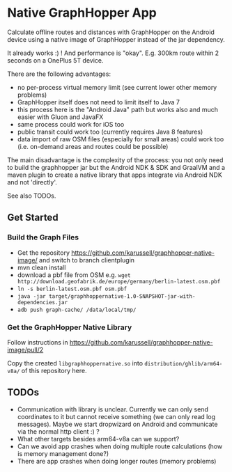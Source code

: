 # Native GraphHopper App

Calculate offline routes and distances with GraphHopper on the Android
device using a native image of GraphHopper instead of the jar dependency.

It already works :) ! And performance is "okay". E.g. 300km route within 
2 seconds on a OnePlus 5T device.

There are the following advantages:

 * no per-process virtual memory limit (see current lower other memory problems)
 * GraphHopper itself does not need to limit itself to Java 7
 * this process here is the "Android Java" path but works also and much easier with Gluon and JavaFX
 * same process could work for iOS too
 * public transit could work too (currently requires Java 8 features)
 * data import of raw OSM files (especially for small areas) could work too (i.e. on-demand areas and routes could be possible)

The main disadvantage is the complexity of the process: you not only need to
build the graphhopper jar but the Android NDK & SDK and GraalVM and a maven
plugin to create a native library that apps integrate via Android NDK and
not 'directly'.

See also TODOs.

## Get Started

### Build the Graph Files

 * Get the repository https://github.com/karussell/graphhopper-native-image/
   and switch to branch clientplugin
 * mvn clean install
 * download a pbf file from OSM e.g. `wget http://download.geofabrik.de/europe/germany/berlin-latest.osm.pbf`
 * `ln -s berlin-latest.osm.pbf osm.pbf`
 * `java -jar target/graphhoppernative-1.0-SNAPSHOT-jar-with-dependencies.jar`
 * `adb push graph-cache/ /data/local/tmp/`

### Get the GraphHopper Native Library

Follow instructions in https://github.com/karussell/graphhopper-native-image/pull/2

Copy the created `libgraphhoppernative.so` into `distribution/ghlib/arm64-v8a/`
of this repository here.

## TODOs

 * Communication with library is unclear. Currently we can only send
   coordinates to it but cannot receive something (we can only read log messages). Maybe we start dropwizard on Android and communicate via the normal http client :) ?
 * What other targets besides arm64-v8a can we support?
 * Can we avoid app crashes when doing multiple route calculations (how is memory management done?)
 * There are app crashes when doing longer routes (memory problems)
